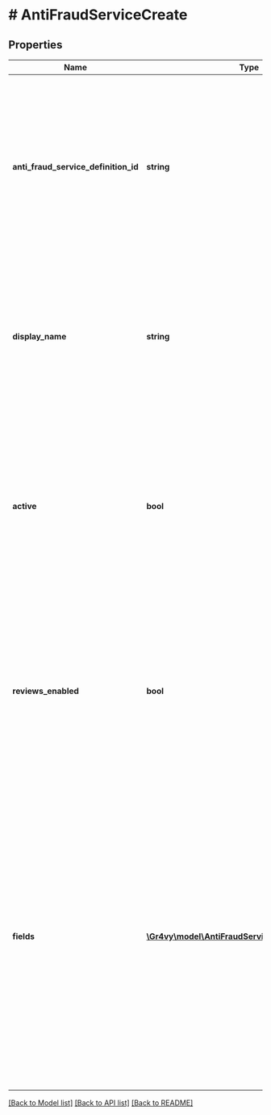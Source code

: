 # # AntiFraudServiceCreate

## Properties

Name | Type | Description | Notes
------------ | ------------- | ------------- | -------------
**anti_fraud_service_definition_id** | **string** | The name of the Anti-Fraud service provider. During update request, this value is used for validation only but the underlying service can not be changed for an existing service. |
**display_name** | **string** | A unique name for this anti-fraud service which is used in the Gr4vy admin panel to give a anti-fraud Service a human readable name. |
**active** | **bool** | Defines if this service is currently active or not. There can only be one active service at any time. When updating a service to active, the current active service will be deactivated. | [optional] [default to true]
**reviews_enabled** | **bool** | Defines if this service needs to handle the review status from anti-fraud responses with a proper review workflow. If not, the review status will be treated as any other one. | [optional] [default to false]
**fields** | [**\Gr4vy\model\AntiFraudServiceUpdateFieldsInner[]**](AntiFraudServiceUpdateFieldsInner.md) | A list of fields, each containing a key-value pair for each field defined by the definition for this anti-fraud service e.g. for Sift &#x60;api_key&#x60; must be sent within this field when creating the service.  For updates, only the fields sent here will be updated, existing ones will not be affected if not present. |

[[Back to Model list]](../../README.md#models) [[Back to API list]](../../README.md#endpoints) [[Back to README]](../../README.md)
